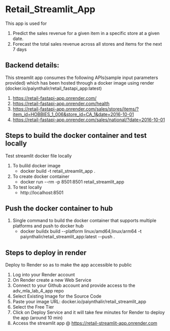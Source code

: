 ﻿# Retail_Streamlit_App
This app is used for
  1. Predict the sales revenue for a given item in a specific store at a given date.
  2. Forecast the total sales revenue across all stores and items for the next 7 days

## Backend details:
This streamlit app consumes the following APIs(sample input parameters provided) which has been hosted through a docker image using render (docker.io/paiynthalir/retail_fastapi_app:latest)
1. https://retail-fastapi-app.onrender.com/
2. https://retail-fastapi-app.onrender.com/health
3. https://retail-fastapi-app.onrender.com/sales/stores/items/?item_id=HOBBIES_1_006&store_id=CA_1&date=2016-10-01
4. https://retail-fastapi-app.onrender.com/sales/national/?date=2016-10-01

## Steps to build the docker container and test locally
Test streamlit docker file locally
1. To bulild docker image
    - docker build -t retail_streamlit_app .
2. To create docker container
    - docker run --rm -p 8501:8501 retail_streamlit_app
3. To test locally
    - http://localhost:8501

## Push the docker container to hub
1. Single command to build the docker container that supports multiple platforms and push to docker hub
    - docker buildx build --platform linux/amd64,linux/arm64 -t paiynthalir/retail_streamlit_app:latest --push .

## Steps to deploy in render
Deploy to Render so as to make the app accessible to public
1. Log into your Render account
2. On Render create a new Web Service
3. Connect to your Github account and provide access to the adv_mla_lab_4_app repo
4. Select Existing Image for the Source Code
5. Paste your image URL: docker.io/paiynthalir/retail_streamlit_app
6. Select the Free Tier
7. Click on Deploy Service and it will take few minutes for Render to deploy the app (around 10 min)
8. Access the streamlit app @ https://retail-streamlit-app.onrender.com

